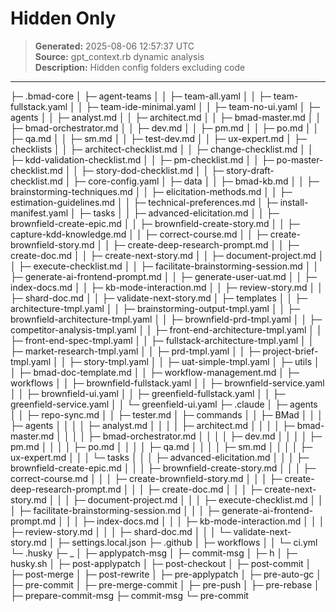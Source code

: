 # Hidden Only

> **Generated:** 2025-08-06 12:57:37 UTC  
> **Source:** gpt_context.rb dynamic analysis  
> **Description:** Hidden config folders excluding code

---

├─ .bmad-core
│ ├─ agent-teams
│ │ ├─ team-all.yaml
│ │ ├─ team-fullstack.yaml
│ │ ├─ team-ide-minimal.yaml
│ │ ├─ team-no-ui.yaml
│ ├─ agents
│ │ ├─ analyst.md
│ │ ├─ architect.md
│ │ ├─ bmad-master.md
│ │ ├─ bmad-orchestrator.md
│ │ ├─ dev.md
│ │ ├─ pm.md
│ │ ├─ po.md
│ │ ├─ qa.md
│ │ ├─ sm.md
│ │ ├─ test-dev.md
│ │ ├─ ux-expert.md
│ ├─ checklists
│ │ ├─ architect-checklist.md
│ │ ├─ change-checklist.md
│ │ ├─ kdd-validation-checklist.md
│ │ ├─ pm-checklist.md
│ │ ├─ po-master-checklist.md
│ │ ├─ story-dod-checklist.md
│ │ ├─ story-draft-checklist.md
│ ├─ core-config.yaml
│ ├─ data
│ │ ├─ bmad-kb.md
│ │ ├─ brainstorming-techniques.md
│ │ ├─ elicitation-methods.md
│ │ ├─ estimation-guidelines.md
│ │ ├─ technical-preferences.md
│ ├─ install-manifest.yaml
│ ├─ tasks
│ │ ├─ advanced-elicitation.md
│ │ ├─ brownfield-create-epic.md
│ │ ├─ brownfield-create-story.md
│ │ ├─ capture-kdd-knowledge.md
│ │ ├─ correct-course.md
│ │ ├─ create-brownfield-story.md
│ │ ├─ create-deep-research-prompt.md
│ │ ├─ create-doc.md
│ │ ├─ create-next-story.md
│ │ ├─ document-project.md
│ │ ├─ execute-checklist.md
│ │ ├─ facilitate-brainstorming-session.md
│ │ ├─ generate-ai-frontend-prompt.md
│ │ ├─ generate-user-uat.md
│ │ ├─ index-docs.md
│ │ ├─ kb-mode-interaction.md
│ │ ├─ review-story.md
│ │ ├─ shard-doc.md
│ │ ├─ validate-next-story.md
│ ├─ templates
│ │ ├─ architecture-tmpl.yaml
│ │ ├─ brainstorming-output-tmpl.yaml
│ │ ├─ brownfield-architecture-tmpl.yaml
│ │ ├─ brownfield-prd-tmpl.yaml
│ │ ├─ competitor-analysis-tmpl.yaml
│ │ ├─ front-end-architecture-tmpl.yaml
│ │ ├─ front-end-spec-tmpl.yaml
│ │ ├─ fullstack-architecture-tmpl.yaml
│ │ ├─ market-research-tmpl.yaml
│ │ ├─ prd-tmpl.yaml
│ │ ├─ project-brief-tmpl.yaml
│ │ ├─ story-tmpl.yaml
│ │ ├─ uat-simple-tmpl.yaml
│ ├─ utils
│ │ ├─ bmad-doc-template.md
│ │ ├─ workflow-management.md
│ ├─ workflows
│ │ ├─ brownfield-fullstack.yaml
│ │ ├─ brownfield-service.yaml
│ │ ├─ brownfield-ui.yaml
│ │ ├─ greenfield-fullstack.yaml
│ │ ├─ greenfield-service.yaml
│ │ └─ greenfield-ui.yaml
├─ .claude
│ ├─ agents
│ │ ├─ repo-sync.md
│ │ ├─ tester.md
│ ├─ commands
│ │ ├─ BMad
│ │ │ ├─ agents
│ │ │ │ ├─ analyst.md
│ │ │ │ ├─ architect.md
│ │ │ │ ├─ bmad-master.md
│ │ │ │ ├─ bmad-orchestrator.md
│ │ │ │ ├─ dev.md
│ │ │ │ ├─ pm.md
│ │ │ │ ├─ po.md
│ │ │ │ ├─ qa.md
│ │ │ │ ├─ sm.md
│ │ │ │ ├─ ux-expert.md
│ │ │ └─ tasks
│ │ │ ├─ advanced-elicitation.md
│ │ │ ├─ brownfield-create-epic.md
│ │ │ ├─ brownfield-create-story.md
│ │ │ ├─ correct-course.md
│ │ │ ├─ create-brownfield-story.md
│ │ │ ├─ create-deep-research-prompt.md
│ │ │ ├─ create-doc.md
│ │ │ ├─ create-next-story.md
│ │ │ ├─ document-project.md
│ │ │ ├─ execute-checklist.md
│ │ │ ├─ facilitate-brainstorming-session.md
│ │ │ ├─ generate-ai-frontend-prompt.md
│ │ │ ├─ index-docs.md
│ │ │ ├─ kb-mode-interaction.md
│ │ │ ├─ review-story.md
│ │ │ ├─ shard-doc.md
│ │ │ └─ validate-next-story.md
│ ├─ settings.local.json
├─ .github
│ ├─ workflows
│ │ └─ ci.yml
└─ .husky
├─ \_
│ ├─ applypatch-msg
│ ├─ commit-msg
│ ├─ h
│ ├─ husky.sh
│ ├─ post-applypatch
│ ├─ post-checkout
│ ├─ post-commit
│ ├─ post-merge
│ ├─ post-rewrite
│ ├─ pre-applypatch
│ ├─ pre-auto-gc
│ ├─ pre-commit
│ ├─ pre-merge-commit
│ ├─ pre-push
│ ├─ pre-rebase
│ ├─ prepare-commit-msg
├─ commit-msg
└─ pre-commit
